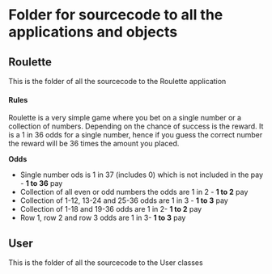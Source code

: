 # Folder for sourcecode to all the applications and objects
## Roulette
This is the folder of all the sourcecode to the Roulette application

#### Rules
Roulette is a very simple game where you bet on a single number or a collection of numbers. 
Depending on the chance of success is the reward. It is a 1 in 36 odds for a single number,
hence if you guess the correct number the reward will be 36 times the amount you placed.

**Odds**
- Single number ods is 1 in 37 (includes 0) which is not included in the pay - **1 to 36** pay
- Collection of all even or odd numbers the odds are 1 in 2 - **1 to 2** pay
- Collection of 1-12, 13-24 and 25-36 odds are 1 in 3 -  **1 to 3** pay
- Collection of 1-18 and 19-36 odds are 1 in 2- **1 to 2** pay
- Row 1, row 2 and row 3 odds are 1 in 3- **1 to 3** pay

## User
This is the folder of all the sourcecode to the User classes

